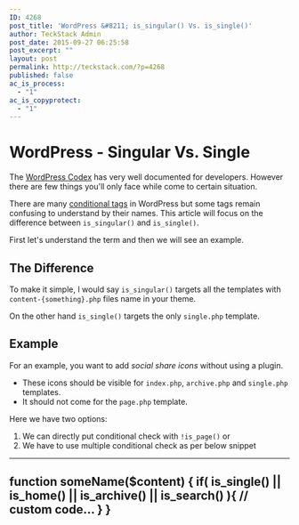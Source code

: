 ```yaml
---
ID: 4268
post_title: 'WordPress &#8211; is_singular() Vs. is_single()'
author: TeckStack Admin
post_date: 2015-09-27 06:25:58
post_excerpt: ""
layout: post
permalink: http://teckstack.com/?p=4268
published: false
ac_is_process:
  - "1"
ac_is_copyprotect:
  - "1"
---
```

# WordPress - Singular Vs. Single

The [WordPress Codex](https://codex.wordpress.org) has very well documented  for developers. However there are few things you'll only face while come to certain situation. 

There are many [conditional tags](https://codex.wordpress.org/Conditional_Tags) in WordPress but some tags remain confusing to understand by their names. This article will focus on the difference between `is_singular()` and `is_single()`.

First let's understand the term and then we will see an example.

## The Difference
To make it simple, I would say `is_singular()` targets all the templates with `content-{something}.php` files name in your theme.

On the other hand `is_single()` targets the only `single.php` template.

## Example
For an example, you want to add *social share icons* without using a plugin.
* These icons should be visible for `index.php`, `archive.php` and `single.php` templates.
* It should not come for the `page.php` template.

Here we have two options:
1. We can directly put conditional check with `!is_page()` or
2. We have to use multiple conditional check as per below snippet
---
function someName($content) {
	if( is_single() || is_home() || is_archive() || is_search() ){
		// custom code...
	}
}
---
